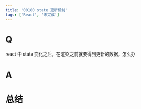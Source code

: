 ```yaml
---
title: '00180 state 更新机制'
tags: ['React', '未完成']
---
```


# Q

react 中 state 变化之后，在渲染之前就要得到更新的数据，怎么办

# A



# 总结



<script>
  function func() {

  }
  
</script>